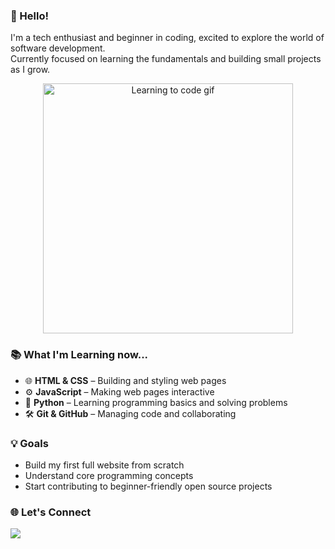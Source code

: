 ### 👋 Hello!

I'm a tech enthusiast and beginner in coding, excited to explore the world of software development.  
Currently focused on learning the fundamentals and building small projects as I grow.

<!-- Animated GIF -->
<p align="center">
  <img src="https://media.giphy.com/media/qgQUggAC3Pfv687qPC/giphy.gif" width="400" alt="Learning to code gif" />
</p>


### 📚 What I'm Learning now...

- 🌐 **HTML & CSS** – Building and styling web pages
- ⚙️ **JavaScript** – Making web pages interactive
- 🐍 **Python** – Learning programming basics and solving problems
- 🛠️ **Git & GitHub** – Managing code and collaborating


### 💡 Goals

- Build my first full website from scratch
- Understand core programming concepts
- Start contributing to beginner-friendly open source projects


### 🌐 Let's Connect

<p>
  <a href="https://www.linkedin.com/in/anakha-p-dileepkumar/?utm_source=share&utm_campaign=share_via&utm_content=profile&utm_medium=android_app">
    <img src="https://img.shields.io/badge/LinkedIn-0077B5?style=for-the-badge&logo=linkedin&logoColor=white" />
  </a>
</p>
